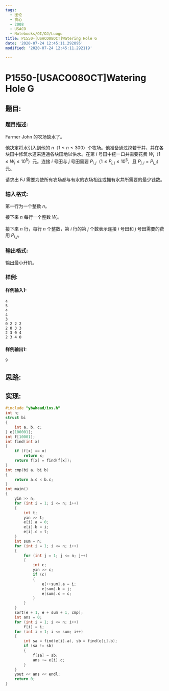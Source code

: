 ```yaml
---
tags: 
  - 图论
  - 贪心
  - 2008
  - USACO
  - Notebooks/OI/OJ/Luogu
title: P1550-[USACO08OCT]Watering Hole G
date: '2020-07-24 12:45:11.292095'
modified: '2020-07-24 12:45:11.292119'

---
```

# P1550-[USACO08OCT]Watering Hole G
## 题目:
### 题目描述:
Farmer John 的农场缺水了。

他决定将水引入到他的 $n$（$1 \leq n \leq 300$）个牧场。他准备通过挖若干井，并在各块田中修筑水道来连通各块田地以供水。在第 $i$ 号田中挖一口井需要花费 $W_i$（$1 \leq W_i \leq 10^5$）元。连接 $i$ 号田与 $j$ 号田需要 $P_{i,j}$（$1 \leq P_{i,j} \leq 10^5$，且 $P_{j,i}=P_{i,j}$）元。

请求出 FJ 需要为使所有农场都与有水的农场相连或拥有水井所需要的最少钱数。
### 输入格式:
第一行为一个整数 $n$。

接下来 $n$ 每行一个整数 $W_i$。

接下来 $n$ 行，每行 $n$ 个整数，第 $i$ 行的第 $j$ 个数表示连接 $i$ 号田和 $j$ 号田需要的费用 $P_{i,j}$。
### 输出格式:
输出最小开销。

### 样例:
#### 样例输入1:
```
4
5
4
4
3
0 2 2 2
2 0 3 3
2 3 0 4
2 3 4 0
```
#### 样例输出1:
```
9
```
## 思路:

## 实现:
```cpp
#include "ybwhead/ios.h"
int n;
struct bi
{
    int a, b, c;
} e[100001];
int f[10001];
int find(int x)
{
    if (f[x] == x)
        return x;
    return f[x] = find(f[x]);
}
int cmp(bi a, bi b)
{
    return a.c < b.c;
}
int main()
{
    yin >> n;
    for (int i = 1; i <= n; i++)
    {
        int t;
        yin >> t;
        e[i].a = 0;
        e[i].b = i;
        e[i].c = t;
    }
    int sum = n;
    for (int i = 1; i <= n; i++)
    {
        for (int j = 1; j <= n; j++)
        {
            int c;
            yin >> c;
            if (c)
            {
                e[++sum].a = i;
                e[sum].b = j;
                e[sum].c = c;
            }
        }
    }
    sort(e + 1, e + sum + 1, cmp);
    int ans = 0;
    for (int i = 1; i <= n; i++)
        f[i] = i;
    for (int i = 1; i <= sum; i++)
    {
        int sa = find(e[i].a), sb = find(e[i].b);
        if (sa != sb)
        {
            f[sa] = sb;
            ans += e[i].c;
        }
    }
    yout << ans << endl;
    return 0;
}
```
